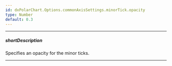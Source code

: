```yaml
---
id: dxPolarChart.Options.commonAxisSettings.minorTick.opacity
type: Number
default: 0.3
---
```

---
##### shortDescription
Specifies an opacity for the minor ticks.

---
